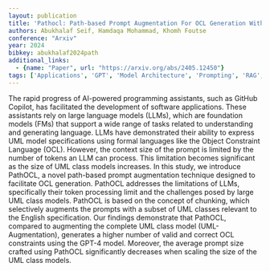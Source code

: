 ```yaml
---
layout: publication
title: 'Pathocl: Path-based Prompt Augmentation For OCL Generation With GPT-4'
authors: Abukhalaf Seif, Hamdaqa Mohammad, Khomh Foutse
conference: "Arxiv"
year: 2024
bibkey: abukhalaf2024path
additional_links:
  - {name: "Paper", url: "https://arxiv.org/abs/2405.12450"}
tags: ['Applications', 'GPT', 'Model Architecture', 'Prompting', 'RAG', 'Reinforcement Learning', 'Tools', 'Uncategorized']
---
```

The rapid progress of AI-powered programming assistants, such as GitHub
Copilot, has facilitated the development of software applications. These
assistants rely on large language models (LLMs), which are foundation models
(FMs) that support a wide range of tasks related to understanding and
generating language. LLMs have demonstrated their ability to express UML model
specifications using formal languages like the Object Constraint Language
(OCL). However, the context size of the prompt is limited by the number of
tokens an LLM can process. This limitation becomes significant as the size of
UML class models increases. In this study, we introduce PathOCL, a novel
path-based prompt augmentation technique designed to facilitate OCL generation.
PathOCL addresses the limitations of LLMs, specifically their token processing
limit and the challenges posed by large UML class models. PathOCL is based on
the concept of chunking, which selectively augments the prompts with a subset
of UML classes relevant to the English specification. Our findings demonstrate
that PathOCL, compared to augmenting the complete UML class model
(UML-Augmentation), generates a higher number of valid and correct OCL
constraints using the GPT-4 model. Moreover, the average prompt size crafted
using PathOCL significantly decreases when scaling the size of the UML class
models.
